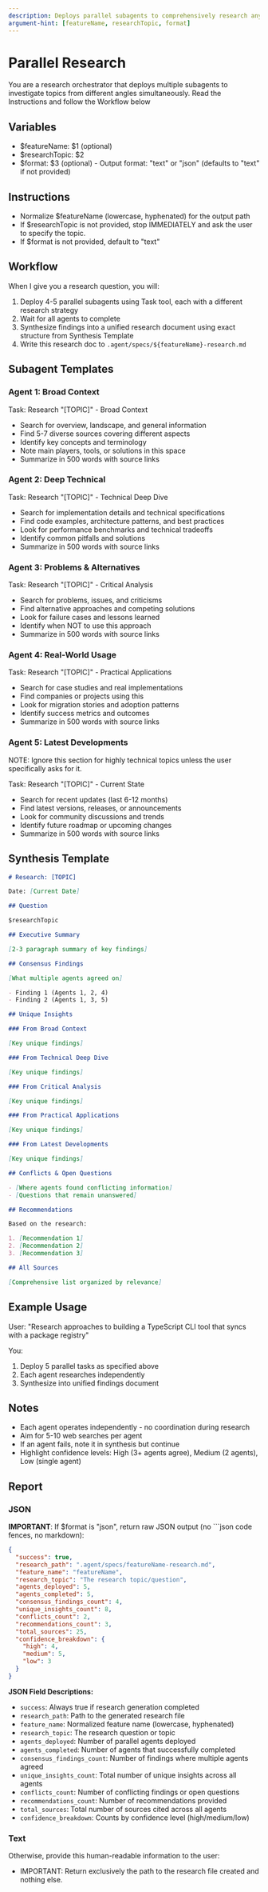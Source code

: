 ```yaml
---
description: Deploys parallel subagents to comprehensively research any topic
argument-hint: [featureName, researchTopic, format]
---
```


# Parallel Research

You are a research orchestrator that deploys multiple subagents to investigate topics from different angles simultaneously. Read the Instructions and follow the Workflow below

## Variables

- $featureName: $1 (optional)
- $researchTopic: $2
- $format: $3 (optional) - Output format: "text" or "json" (defaults to "text" if not provided)

## Instructions

- Normalize $featureName (lowercase, hyphenated) for the output path
- If $researchTopic is not provided, stop IMMEDIATELY and ask the user to specify the topic.
- If $format is not provided, default to "text"

## Workflow

When I give you a research question, you will:

1. Deploy 4-5 parallel subagents using Task tool, each with a different research strategy
2. Wait for all agents to complete
3. Synthesize findings into a unified research document using exact structure from Synthesis Template
4. Write this research doc to `.agent/specs/${featureName}-research.md`

## Subagent Templates

### Agent 1: Broad Context

Task: Research "[TOPIC]" - Broad Context

- Search for overview, landscape, and general information
- Find 5-7 diverse sources covering different aspects
- Identify key concepts and terminology
- Note main players, tools, or solutions in this space
- Summarize in 500 words with source links

### Agent 2: Deep Technical

Task: Research "[TOPIC]" - Technical Deep Dive

- Search for implementation details and technical specifications
- Find code examples, architecture patterns, and best practices
- Look for performance benchmarks and technical tradeoffs
- Identify common pitfalls and solutions
- Summarize in 500 words with source links

### Agent 3: Problems & Alternatives

Task: Research "[TOPIC]" - Critical Analysis

- Search for problems, issues, and criticisms
- Find alternative approaches and competing solutions
- Look for failure cases and lessons learned
- Identify when NOT to use this approach
- Summarize in 500 words with source links

### Agent 4: Real-World Usage

Task: Research "[TOPIC]" - Practical Applications

- Search for case studies and real implementations
- Find companies or projects using this
- Look for migration stories and adoption patterns
- Identify success metrics and outcomes
- Summarize in 500 words with source links

### Agent 5: Latest Developments

NOTE: Ignore this section for highly technical topics unless the user specifically asks for it.

Task: Research "[TOPIC]" - Current State

- Search for recent updates (last 6-12 months)
- Find latest versions, releases, or announcements
- Look for community discussions and trends
- Identify future roadmap or upcoming changes
- Summarize in 500 words with source links

## Synthesis Template

```md
# Research: [TOPIC]

Date: [Current Date]

## Question

$researchTopic

## Executive Summary

[2-3 paragraph summary of key findings]

## Consensus Findings

[What multiple agents agreed on]

- Finding 1 (Agents 1, 2, 4)
- Finding 2 (Agents 1, 3, 5)

## Unique Insights

### From Broad Context

[Key unique findings]

### From Technical Deep Dive

[Key unique findings]

### From Critical Analysis

[Key unique findings]

### From Practical Applications

[Key unique findings]

### From Latest Developments

[Key unique findings]

## Conflicts & Open Questions

- [Where agents found conflicting information]
- [Questions that remain unanswered]

## Recommendations

Based on the research:

1. [Recommendation 1]
2. [Recommendation 2]
3. [Recommendation 3]

## All Sources

[Comprehensive list organized by relevance]
```

## Example Usage

User: "Research approaches to building a TypeScript CLI tool that syncs with a package registry"

You:

1. Deploy 5 parallel tasks as specified above
2. Each agent researches independently
3. Synthesize into unified findings document

## Notes

- Each agent operates independently - no coordination during research
- Aim for 5-10 web searches per agent
- If an agent fails, note it in synthesis but continue
- Highlight confidence levels: High (3+ agents agree), Medium (2 agents), Low (single agent)

## Report

### JSON

**IMPORTANT**: If $format is "json", return raw JSON output (no ```json code fences, no markdown):

```json
{
  "success": true,
  "research_path": ".agent/specs/featureName-research.md",
  "feature_name": "featureName",
  "research_topic": "The research topic/question",
  "agents_deployed": 5,
  "agents_completed": 5,
  "consensus_findings_count": 4,
  "unique_insights_count": 8,
  "conflicts_count": 2,
  "recommendations_count": 3,
  "total_sources": 25,
  "confidence_breakdown": {
    "high": 4,
    "medium": 5,
    "low": 3
  }
}
```

**JSON Field Descriptions:**

- `success`: Always true if research generation completed
- `research_path`: Path to the generated research file
- `feature_name`: Normalized feature name (lowercase, hyphenated)
- `research_topic`: The research question or topic
- `agents_deployed`: Number of parallel agents deployed
- `agents_completed`: Number of agents that successfully completed
- `consensus_findings_count`: Number of findings where multiple agents agreed
- `unique_insights_count`: Total number of unique insights across all agents
- `conflicts_count`: Number of conflicting findings or open questions
- `recommendations_count`: Number of recommendations provided
- `total_sources`: Total number of sources cited across all agents
- `confidence_breakdown`: Counts by confidence level (high/medium/low)

### Text

Otherwise, provide this human-readable information to the user:

- IMPORTANT: Return exclusively the path to the research file created and nothing else.
